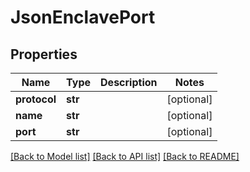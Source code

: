 # JsonEnclavePort


## Properties
Name | Type | Description | Notes
------------ | ------------- | ------------- | -------------
**protocol** | **str** |  | [optional] 
**name** | **str** |  | [optional] 
**port** | **str** |  | [optional] 

[[Back to Model list]](../README.md#documentation-for-models) [[Back to API list]](../README.md#documentation-for-api-endpoints) [[Back to README]](../README.md)


